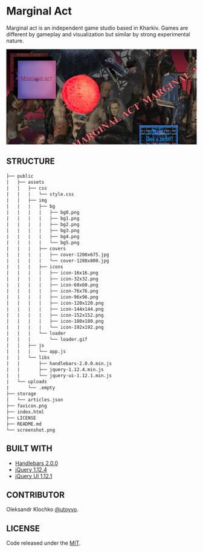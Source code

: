 # Marginal Act

Marginal act is an independent game studio based in Kharkiv. Games are different by gameplay and visualization but similar by strong experimental nature.

![Marginal Act](screenshot.png)

## STRUCTURE
```
├── public
|   ├── assets
|   │   ├── css
|   |   |   └── style.css
|   │   ├── img
|   |   |   ├── bg
|   |   |   |   ├── bg0.png
|   |   |   |   ├── bg1.png
|   |   |   |   ├── bg2.png
|   |   |   |   ├── bg3.png
|   |   |   |   ├── bg4.png
|   |   |   |   └── bg5.png
|   |   |   ├── covers
|   |   |   |   ├── cover-1200x675.jpg
|   |   |   |   └── cover-1280x800.jpg
|   |   |   ├── icons
|   |   |   |   ├── icon-16x16.png
|   |   |   |   ├── icon-32x32.png
|   |   |   |   ├── icon-60x60.png
|   |   |   |   ├── icon-76x76.png
|   |   |   |   ├── icon-96x96.png
|   |   |   |   ├── icon-120x120.png
|   |   |   |   ├── icon-144x144.png
|   |   |   |   ├── icon-152x152.png
|   |   |   |   ├── icon-180x180.png
|   |   |   |   └── icon-192x192.png
|   |   |   └── loader
|   |   |       └── loader.gif
|   │   ├── js
|   |   |   └── app.js
|   │   └── libs
|   |       ├── handlebars-2.0.0.min.js
|   |       ├── jquery-1.12.4.min.js
|   |       └── jquery-ui-1.12.1.min.js
|   └── uploads
|       └── .empty 
├── storage
│   └── articles.json
├── favicon.png
├── index.html
├── LICENSE
├── README.md
└── screenshot.png
```

## BUILT WITH
- [Handlebars 2.0.0](https://github.com/handlebars-lang/handlebars.js/releases/tag/v2.0.0)
- [jQuery 1.12.4](https://github.com/jquery/jquery/releases/tag/1.12.4)
- [jQuery UI 1.12.1](https://github.com/jquery/jquery-ui/releases/tag/1.12.1)

## CONTRIBUTOR
Oleksandr Klochko [@utoyvo](https://github.com/utoyvo).

## LICENSE
Code released under the [MIT](LICENSE).
